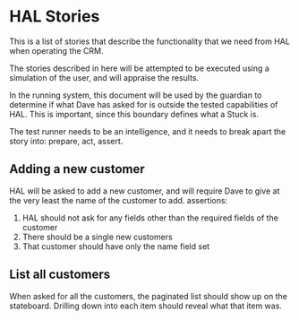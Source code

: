 # HAL Stories

This is a list of stories that describe the functionality that we need from HAL when operating the CRM.

The stories described in here will be attempted to be executed using a simulation of the user, and will appraise the results.

In the running system, this document will be used by the guardian to determine if what Dave has asked for is outside the tested capabilities of HAL.
This is important, since this boundary defines what a Stuck is.

The test runner needs to be an intelligence, and it needs to break apart the story into: prepare, act, assert.

## Adding a new customer

HAL will be asked to add a new customer, and will require Dave to give at the very least the name of the customer to add.
assertions:

1. HAL should not ask for any fields other than the required fields of the customer
1. There should be a single new customers
1. That customer should have only the name field set

## List all customers

When asked for all the customers, the paginated list should show up on the stateboard.  Drilling down into each item should reveal what that item was.
